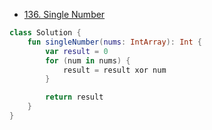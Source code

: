 - [136. Single Number](https://leetcode.com/problems/single-number/description/?envType=study-plan-v2&envId=leetcode-75)

```kotlin
class Solution {
    fun singleNumber(nums: IntArray): Int {
        var result = 0
        for (num in nums) {
            result = result xor num
        }

        return result
    }
}
```